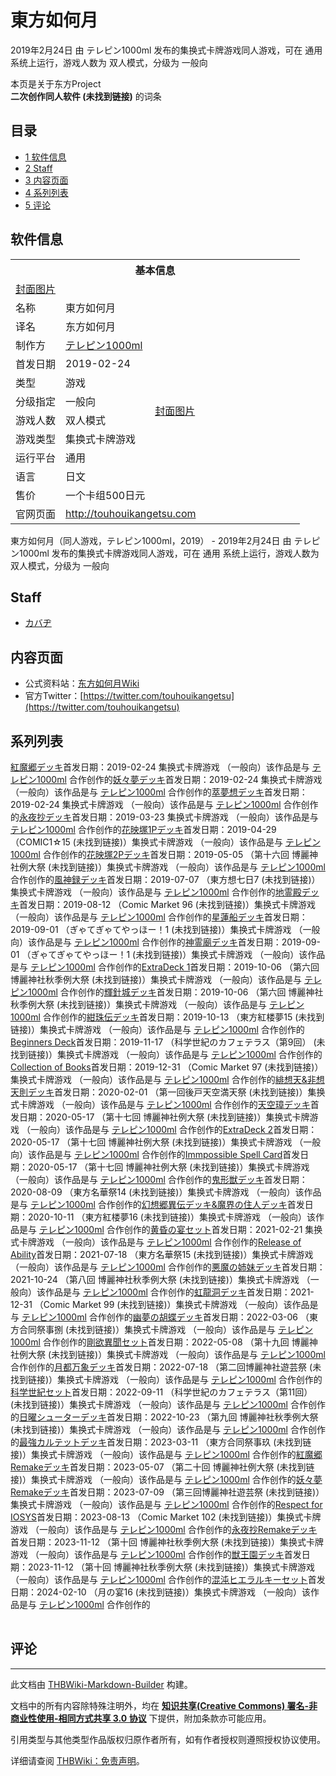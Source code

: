 # 東方如何月

<!-- source html: G:\repos\THBWiki-Markdown-Builder\THBWikiMarkdown\Temp\main\2\26\ns0%3A%E6%9D%B1%E6%96%B9%E5%A6%82%E4%BD%95%E6%9C%88.html -->

2019年2月24日 由 テレピン1000ml  发布的集换式卡牌游戏同人游戏，可在 通用 系统上运行，游戏人数为 双人模式，分级为 一般向

本页是关于东方Project  
 **二次创作同人软件 (未找到链接)** 的词条

## 目录

- [1 软件信息](#软件信息)
- [2 Staff](#Staff)
- [3 内容页面](#内容页面)
- [4 系列列表](#系列列表)
- [5 评论](#评论)





## 软件信息

<table><tbody><tr><th colspan="3">基本信息</th></tr><tr><td class="cover-artwork-mobile" colspan="2"><a href="/index.php?title=%E7%89%B9%E6%AE%8A:%E4%B8%8A%E4%BC%A0%E6%96%87%E4%BB%B6&amp;wpDestFile=%E6%9D%B1%E6%96%B9%E5%A6%82%E4%BD%95%E6%9C%88%E5%B0%81%E9%9D%A2.jpg" class="new" title="文件:東方如何月封面.jpg">封面图片</a></td>
</tr><tr><td class="label">名称</td><td colspan="2"> 東方如何月 </td></tr><tr><td class="label">译名</td><td colspan="2"> 东方如何月 </td></tr><tr><td class="label">制作方</td><td><a href="./テレピン1000ml.md" title="テレピン1000ml">テレピン1000ml</a></td><td class="cover-artwork" rowspan="8" style="min-width:224px;"><a href="/index.php?title=%E7%89%B9%E6%AE%8A:%E4%B8%8A%E4%BC%A0%E6%96%87%E4%BB%B6&amp;wpDestFile=%E6%9D%B1%E6%96%B9%E5%A6%82%E4%BD%95%E6%9C%88%E5%B0%81%E9%9D%A2.jpg" class="new" title="文件:東方如何月封面.jpg">封面图片</a></td>
</tr><tr><td class="label">首发日期</td><td>2019-02-24</td></tr><tr><td class="label">类型</td><td>游戏</td></tr><tr><td class="label">分级指定</td><td>一般向</td></tr><tr><td class="label">游戏人数</td><td>双人模式</td></tr><tr><td class="label">游戏类型</td><td>集换式卡牌游戏</td></tr><tr><td class="label">运行平台</td><td>通用</td></tr><tr><td class="label">语言</td><td>日文</td></tr><tr><td class="label">售价</td><td>一个卡组500日元</td></tr>
<tr><td class="label">官网页面</td><td colspan="2"><a rel="nofollow" class="external free" href="http://touhouikangetsu.com">http://touhouikangetsu.com</a></td></tr></tbody></table>

東方如何月（同人游戏，テレピン1000ml，2019） - 2019年2月24日 由 テレピン1000ml  发布的集换式卡牌游戏同人游戏，可在 通用 系统上运行，游戏人数为 双人模式，分级为 一般向

## Staff
- [カバヂ](./カバヂ.md)


## 内容页面
- 公式资料站：[东方如何月Wiki](https://touhouikangetsu.wiki.fc2.com/wiki)
- 官方Twitter：[https://twitter.com/touhouikangetsu](https://twitter.com/touhouikangetsu)


## 系列列表
[](./紅魔郷デッキ.md)[紅魔郷デッキ](./紅魔郷デッキ.md)首发日期：2019-02-24 集换式卡牌游戏 （一般向）该作品是与 [テレピン1000ml](./テレピン1000ml.md) 合作创作的[](./妖々夢デッキ.md)[妖々夢デッキ](./妖々夢デッキ.md)首发日期：2019-02-24 集换式卡牌游戏 （一般向）该作品是与 [テレピン1000ml](./テレピン1000ml.md) 合作创作的[](./萃夢想デッキ.md)[萃夢想デッキ](./萃夢想デッキ.md)首发日期：2019-02-24 集换式卡牌游戏 （一般向）该作品是与 [テレピン1000ml](./テレピン1000ml.md) 合作创作的[](./永夜抄デッキ.md)[永夜抄デッキ](./永夜抄デッキ.md)首发日期：2019-03-23 集换式卡牌游戏 （一般向）该作品是与 [テレピン1000ml](./テレピン1000ml.md) 合作创作的[](./花映塚1Pデッキ.md)[花映塚1Pデッキ](./花映塚1Pデッキ.md)首发日期：2019-04-29 （COMIC1☆15 (未找到链接)）集换式卡牌游戏 （一般向）该作品是与 [テレピン1000ml](./テレピン1000ml.md) 合作创作的[](./花映塚2Pデッキ.md)[花映塚2Pデッキ](./花映塚2Pデッキ.md)首发日期：2019-05-05 （第十六回 博麗神社例大祭 (未找到链接)）集换式卡牌游戏 （一般向）该作品是与 [テレピン1000ml](./テレピン1000ml.md) 合作创作的[](./風神録デッキ.md)[風神録デッキ](./風神録デッキ.md)首发日期：2019-07-07 （東方想七日7 (未找到链接)）集换式卡牌游戏 （一般向）该作品是与 [テレピン1000ml](./テレピン1000ml.md) 合作创作的[](./地霊殿デッキ.md)[地霊殿デッキ](./地霊殿デッキ.md)首发日期：2019-08-12 （Comic Market 96 (未找到链接)）集换式卡牌游戏 （一般向）该作品是与 [テレピン1000ml](./テレピン1000ml.md) 合作创作的[](./星蓮船デッキ.md)[星蓮船デッキ](./星蓮船デッキ.md)首发日期：2019-09-01 （ぎゃてぎゃてやっほー！1 (未找到链接)）集换式卡牌游戏 （一般向）该作品是与 [テレピン1000ml](./テレピン1000ml.md) 合作创作的[](./神霊廟デッキ.md)[神霊廟デッキ](./神霊廟デッキ.md)首发日期：2019-09-01 （ぎゃてぎゃてやっほー！1 (未找到链接)）集换式卡牌游戏 （一般向）该作品是与 [テレピン1000ml](./テレピン1000ml.md) 合作创作的[](./ExtraDeck_1.md)[ExtraDeck 1](./ExtraDeck_1.md)首发日期：2019-10-06 （第六回 博麗神社秋季例大祭 (未找到链接)）集换式卡牌游戏 （一般向）该作品是与 [テレピン1000ml](./テレピン1000ml.md) 合作创作的[](./輝針城デッキ.md)[輝針城デッキ](./輝針城デッキ.md)首发日期：2019-10-06 （第六回 博麗神社秋季例大祭 (未找到链接)）集换式卡牌游戏 （一般向）该作品是与 [テレピン1000ml](./テレピン1000ml.md) 合作创作的[](./紺珠伝デッキ.md)[紺珠伝デッキ](./紺珠伝デッキ.md)首发日期：2019-10-13 （東方紅楼夢15 (未找到链接)）集换式卡牌游戏 （一般向）该作品是与 [テレピン1000ml](./テレピン1000ml.md) 合作创作的[](./Beginners_Deck.md)[Beginners Deck](./Beginners_Deck.md)首发日期：2019-11-17 （科学世紀のカフェテラス（第9回） (未找到链接)）集换式卡牌游戏 （一般向）该作品是与 [テレピン1000ml](./テレピン1000ml.md) 合作创作的[](./Collection_of_Books.md)[Collection of Books](./Collection_of_Books.md)首发日期：2019-12-31 （Comic Market 97 (未找到链接)）集换式卡牌游戏 （一般向）该作品是与 [テレピン1000ml](./テレピン1000ml.md) 合作创作的[](./緋想天&非想天則デッキ.md)[緋想天&amp;非想天則デッキ](./緋想天&非想天則デッキ.md)首发日期：2020-02-01 （第一回後戸天空満天祭 (未找到链接)）集换式卡牌游戏 （一般向）该作品是与 [テレピン1000ml](./テレピン1000ml.md) 合作创作的[](./天空璋デッキ.md)[天空璋デッキ](./天空璋デッキ.md)首发日期：2020-05-17 （第十七回 博麗神社例大祭 (未找到链接)）集换式卡牌游戏 （一般向）该作品是与 [テレピン1000ml](./テレピン1000ml.md) 合作创作的[](./ExtraDeck_2.md)[ExtraDeck 2](./ExtraDeck_2.md)首发日期：2020-05-17 （第十七回 博麗神社例大祭 (未找到链接)）集换式卡牌游戏 （一般向）该作品是与 [テレピン1000ml](./テレピン1000ml.md) 合作创作的[](./Immpossible_Spell_Card.md)[Immpossible Spell Card](./Immpossible_Spell_Card.md)首发日期：2020-05-17 （第十七回 博麗神社例大祭 (未找到链接)）集换式卡牌游戏 （一般向）该作品是与 [テレピン1000ml](./テレピン1000ml.md) 合作创作的[](./鬼形獣デッキ.md)[鬼形獣デッキ](./鬼形獣デッキ.md)首发日期：2020-08-09 （東方名華祭14 (未找到链接)）集换式卡牌游戏 （一般向）该作品是与 [テレピン1000ml](./テレピン1000ml.md) 合作创作的[](./幻想郷異伝デッキ&魔界の住人デッキ.md)[幻想郷異伝デッキ&amp;魔界の住人デッキ](./幻想郷異伝デッキ&魔界の住人デッキ.md)首发日期：2020-10-11 （東方紅楼夢16 (未找到链接)）集换式卡牌游戏 （一般向）该作品是与 [テレピン1000ml](./テレピン1000ml.md) 合作创作的[](./黄昏の宴セット.md)[黄昏の宴セット](./黄昏の宴セット.md)首发日期：2021-02-21 集换式卡牌游戏 （一般向）该作品是与 [テレピン1000ml](./テレピン1000ml.md) 合作创作的[](./Release_of_Ability.md)[Release of Ability](./Release_of_Ability.md)首发日期：2021-07-18 （東方名華祭15 (未找到链接)）集换式卡牌游戏 （一般向）该作品是与 [テレピン1000ml](./テレピン1000ml.md) 合作创作的[](./悪魔の姉妹デッキ.md)[悪魔の姉妹デッキ](./悪魔の姉妹デッキ.md)首发日期：2021-10-24 （第八回 博麗神社秋季例大祭 (未找到链接)）集换式卡牌游戏 （一般向）该作品是与 [テレピン1000ml](./テレピン1000ml.md) 合作创作的[](./虹龍洞デッキ.md)[虹龍洞デッキ](./虹龍洞デッキ.md)首发日期：2021-12-31 （Comic Market 99 (未找到链接)）集换式卡牌游戏 （一般向）该作品是与 [テレピン1000ml](./テレピン1000ml.md) 合作创作的[](./幽夢の胡蝶デッキ.md)[幽夢の胡蝶デッキ](./幽夢の胡蝶デッキ.md)首发日期：2022-03-06 （東方合同祭事捌 (未找到链接)）集换式卡牌游戏 （一般向）该作品是与 [テレピン1000ml](./テレピン1000ml.md) 合作创作的[](./剛欲異聞セット.md)[剛欲異聞セット](./剛欲異聞セット.md)首发日期：2022-05-08 （第十九回 博麗神社例大祭 (未找到链接)）集换式卡牌游戏 （一般向）该作品是与 [テレピン1000ml](./テレピン1000ml.md) 合作创作的[](./月都万象デッキ.md)[月都万象デッキ](./月都万象デッキ.md)首发日期：2022-07-18 （第二回博麗神社遊芸祭 (未找到链接)）集换式卡牌游戏 （一般向）该作品是与 [テレピン1000ml](./テレピン1000ml.md) 合作创作的[](./科学世紀セット.md)[科学世紀セット](./科学世紀セット.md)首发日期：2022-09-11 （科学世紀のカフェテラス（第11回） (未找到链接)）集换式卡牌游戏 （一般向）该作品是与 [テレピン1000ml](./テレピン1000ml.md) 合作创作的[](./日曜シューターデッキ.md)[日曜シューターデッキ](./日曜シューターデッキ.md)首发日期：2022-10-23 （第九回 博麗神社秋季例大祭 (未找到链接)）集换式卡牌游戏 （一般向）该作品是与 [テレピン1000ml](./テレピン1000ml.md) 合作创作的[](./最強カルテットデッキ.md)[最強カルテットデッキ](./最強カルテットデッキ.md)首发日期：2023-03-11 （東方合同祭事玖 (未找到链接)）集换式卡牌游戏 （一般向）该作品是与 [テレピン1000ml](./テレピン1000ml.md) 合作创作的[](./紅魔郷Remakeデッキ.md)[紅魔郷Remakeデッキ](./紅魔郷Remakeデッキ.md)首发日期：2023-05-07 （第二十回 博麗神社例大祭 (未找到链接)）集换式卡牌游戏 （一般向）该作品是与 [テレピン1000ml](./テレピン1000ml.md) 合作创作的[](./妖々夢Remakeデッキ.md)[妖々夢Remakeデッキ](./妖々夢Remakeデッキ.md)首发日期：2023-07-09 （第三回博麗神社遊芸祭 (未找到链接)）集换式卡牌游戏 （一般向）该作品是与 [テレピン1000ml](./テレピン1000ml.md) 合作创作的[](./Respect_for_IOSYS.md)[Respect for IOSYS](./Respect_for_IOSYS.md)首发日期：2023-08-13 （Comic Market 102 (未找到链接)）集换式卡牌游戏 （一般向）该作品是与 [テレピン1000ml](./テレピン1000ml.md) 合作创作的[](./永夜抄Remakeデッキ.md)[永夜抄Remakeデッキ](./永夜抄Remakeデッキ.md)首发日期：2023-11-12 （第十回 博麗神社秋季例大祭 (未找到链接)）集换式卡牌游戏 （一般向）该作品是与 [テレピン1000ml](./テレピン1000ml.md) 合作创作的[](./獣王園デッキ.md)[獣王園デッキ](./獣王園デッキ.md)首发日期：2023-11-12 （第十回 博麗神社秋季例大祭 (未找到链接)）集换式卡牌游戏 （一般向）该作品是与 [テレピン1000ml](./テレピン1000ml.md) 合作创作的[](./混沌ヒエラルキーセット.md)[混沌ヒエラルキーセット](./混沌ヒエラルキーセット.md)首发日期：2024-02-10 （月の宴16 (未找到链接)）集换式卡牌游戏 （一般向）该作品是与 [テレピン1000ml](./テレピン1000ml.md) 合作创作的
<table><style data-mw-deduplicate="TemplateStyles:r686458">.mw-parser-output .simple_work{display:grid;min-height:calc(120px + 0.5rem);grid-template-columns:calc(120px + 0.5rem)1fr;grid-template-rows:auto 1fr;grid-template-areas:"cover title""cover props";overflow:hidden}.mw-parser-output .simple_work-cover{grid-area:cover;align-self:center;justify-self:center;overflow:hidden;max-width:100%;max-height:100%;padding:0.25rem;word-break:break-all}.mw-parser-output .simple_work-cover a.new{display:block;text-align:center;padding:0.25rem}.mw-parser-output .simple_work-title{grid-area:title;margin-top:0.25rem;padding-left:0.25rem;font-weight:bold}.mw-parser-output .simple_work-props{grid-area:props;padding-left:0.25rem}.mw-parser-output .simple_work-prop{margin:0.125rem 0}</style>

<link rel="mw-deduplicated-inline-style" href="mw-data:TemplateStyles:r686458">

<link rel="mw-deduplicated-inline-style" href="mw-data:TemplateStyles:r686458">

<link rel="mw-deduplicated-inline-style" href="mw-data:TemplateStyles:r686458">

<link rel="mw-deduplicated-inline-style" href="mw-data:TemplateStyles:r686458">

<link rel="mw-deduplicated-inline-style" href="mw-data:TemplateStyles:r686458">

<link rel="mw-deduplicated-inline-style" href="mw-data:TemplateStyles:r686458">

<link rel="mw-deduplicated-inline-style" href="mw-data:TemplateStyles:r686458">

<link rel="mw-deduplicated-inline-style" href="mw-data:TemplateStyles:r686458">

<link rel="mw-deduplicated-inline-style" href="mw-data:TemplateStyles:r686458">

<link rel="mw-deduplicated-inline-style" href="mw-data:TemplateStyles:r686458">

<link rel="mw-deduplicated-inline-style" href="mw-data:TemplateStyles:r686458">

<link rel="mw-deduplicated-inline-style" href="mw-data:TemplateStyles:r686458">

<link rel="mw-deduplicated-inline-style" href="mw-data:TemplateStyles:r686458">

<link rel="mw-deduplicated-inline-style" href="mw-data:TemplateStyles:r686458">

<link rel="mw-deduplicated-inline-style" href="mw-data:TemplateStyles:r686458">

<link rel="mw-deduplicated-inline-style" href="mw-data:TemplateStyles:r686458">

<link rel="mw-deduplicated-inline-style" href="mw-data:TemplateStyles:r686458">

<link rel="mw-deduplicated-inline-style" href="mw-data:TemplateStyles:r686458">

<link rel="mw-deduplicated-inline-style" href="mw-data:TemplateStyles:r686458">

<link rel="mw-deduplicated-inline-style" href="mw-data:TemplateStyles:r686458">

<link rel="mw-deduplicated-inline-style" href="mw-data:TemplateStyles:r686458">

<link rel="mw-deduplicated-inline-style" href="mw-data:TemplateStyles:r686458">

<link rel="mw-deduplicated-inline-style" href="mw-data:TemplateStyles:r686458">

<link rel="mw-deduplicated-inline-style" href="mw-data:TemplateStyles:r686458">

<link rel="mw-deduplicated-inline-style" href="mw-data:TemplateStyles:r686458">

<link rel="mw-deduplicated-inline-style" href="mw-data:TemplateStyles:r686458">

<link rel="mw-deduplicated-inline-style" href="mw-data:TemplateStyles:r686458">

<link rel="mw-deduplicated-inline-style" href="mw-data:TemplateStyles:r686458">

<link rel="mw-deduplicated-inline-style" href="mw-data:TemplateStyles:r686458">

<link rel="mw-deduplicated-inline-style" href="mw-data:TemplateStyles:r686458">

<link rel="mw-deduplicated-inline-style" href="mw-data:TemplateStyles:r686458">

<link rel="mw-deduplicated-inline-style" href="mw-data:TemplateStyles:r686458">

<link rel="mw-deduplicated-inline-style" href="mw-data:TemplateStyles:r686458">

<link rel="mw-deduplicated-inline-style" href="mw-data:TemplateStyles:r686458">

<link rel="mw-deduplicated-inline-style" href="mw-data:TemplateStyles:r686458">

<link rel="mw-deduplicated-inline-style" href="mw-data:TemplateStyles:r686458">
</table>



## 评论




---

此文档由 [THBWiki-Markdown-Builder](https://github.com/Delsin-Yu/THBWiki-Markdown-Builder) 构建。

文档中的所有内容除特殊注明外，均在 [**知识共享(Creative Commons) 署名-非商业性使用-相同方式共享 3.0 协议**](https://creativecommons.org/licenses/by-sa/3.0/deed.zh-hans) 下提供，附加条款亦可能应用。

引用类型与其他类型作品版权归原作者所有，如有作者授权则遵照授权协议使用。

详细请查阅 [THBWiki：免责声明](https://thbwiki.cc/THBWiki:%E5%85%8D%E8%B4%A3%E5%A3%B0%E6%98%8E)。

